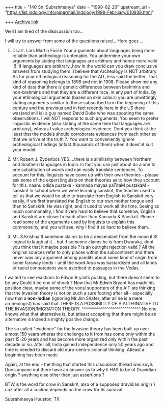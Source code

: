 +++
title = "140 Sn. Subrahmanya"
date = "1998-02-20"
upstream_url = "https://list.indology.info/pipermail/indology/1998-February/010939.html"

+++
[Archive link](https://list.indology.info/pipermail/indology/1998-February/010939.html)

Well I am tired of the disscussion too...

I will try to answer from some of the questions raised...
Here goes ....
1. Dr.art. Lars Martin Fosse
   Your arguments about languages being more reliable than archeology
   is untenable. You undermine your own arguments by stating that
   languages are arbitrary and hence more valid !!!.
   If languages are arbitrary..how in the world can you draw conclusive answers
   from studying them.  I believe that Archeology is NOT arbitrary
   As for your ethnological reasoning for the AIT, less said the better.
   That kind of reasoning belongs to 1898 and not in 1998. Please show
   me any kind of data that there is genetic differences between brahmins
   and non-brahmins and that they are a different race, in any part of India.
   By your ethnological arguments (based on skin colour) you are unwittingly
   stating arguments similiar to those subscribed to in the
   beginning of this century and the previous and in fact recently here in
the US
   there was(and still is) a guy named David Duke who was spouting the same
observations.
   I will NOT respond to such arguments.
   You seem to prefer linguistic evidence (also stating at the same time
that languages
   are arbitrary), wheras I value archeological evidence. Dont you think
   at the least that the models should corroborate evidences from each other so
   that we arrive at the truth ?. You want to conveniently ignore archeological
   findings (infact thousands of them) when it does'nt suit your model.

2. Mr. Robert J. Zydenbos
   YES....there is a similiarity between Northern and Southern languages
   in India.  In fact you can just about do a one to one substitution of
words and
   can easily translate sentences. To account for this, linguists have come up
   with their own theories - please ask some of the expert linguists on their
   theories as to how they account for this.
       naanu  odida pustaka   - kannada
       mayaa paTitaM pustakaM - sanskrit
   In school when we were learning sanskrit, the teacher used to tell us
that we would
   be able to translate from English to Sanskrit very easily, if we first
translated the
   English to our own mother tongue and then to Sanskrit. He was right, and
it used to work
   all the time. Seeing so much commonality, I find it very hard to believe
that somehow,
   English and Sanskrit are closer to each other than Kannada & Sanskrit.
   Please read some of the arguments used by linguists to explain this
commonality,
   and you will see, why I find it so hard to believe them.

3. Mr. S.Krishna
    If someone claims to be a descendant from the moon it IS logical to laugh
    at it... but if someone claims he is from Dwaraka, dont you think that it
    maybe possible ?
    Is an outright rejection valid ?
    All the original sources refer to only places within the subcontinent
and there
    never was any argument among pandits about some kind of origin from some
faraway
    lands - until the word Arya was bastardized and all kinds of racial
    connotations were ascribed to passages in the Vedas.

I waited to see reactions to Edwin Bryants posting, but there doesnt seem
to be any.Could it be one of shock ?
Now that Mr.Edwin Bryant has made his position clear, maybe some of the vocal
supporters of the AIT are thinking that the Invasion theory is not on such a
sure
footing after all - especially now that a **non-Indian** (ignoring
Mr.Jim Shafer, after all he is a mere archeologist) has said that
THERE IS A POSSIBILITY  OF A ALTERNATIVE TO THE INVASION/MIGRATION  THEORY.
          ^^^^^^^^^^^^^^^^^^^^^^^^^^^^^
No one knows what that alternative is, but atleast accepting that there
might be an alternative
is indeed a mighty positive change.

The so called "evidence" for the Invasion theory has been built up over
almost 150 years
wheras the challenge to it from has come only within the past 15-20 years
and has become more organized only within the past decade or so. After all,
India gained independence only 50 years ago and time is needed to discard
old euro-centric colonial thinking.
Atleast a beginning has been made.

Again, at the end - the thing that started this discussion thread was kuyil.
Does anyone out there have an answer as to why it HAS to be of
Dravidian origin ? anything else other than just assertions ?

BTW,is the word for crow in Sanskrit, also of a supposed dravidian origin ?
coz after all a cuckoo depends on the crow for its survival.

Subrahmanya
Houston, TX



